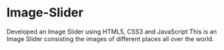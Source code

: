 # Image-Slider
Developed an Image Slider using HTML5, CSS3 and JavaScript
This is an Image Slider consisting the images of different places all over the world.
